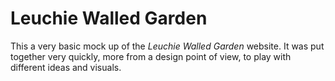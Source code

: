 # Leuchie Walled Garden

This a very basic mock up of the *Leuchie Walled Garden* website. It was put together very quickly, more from a design point of view, to play with different ideas and visuals.

